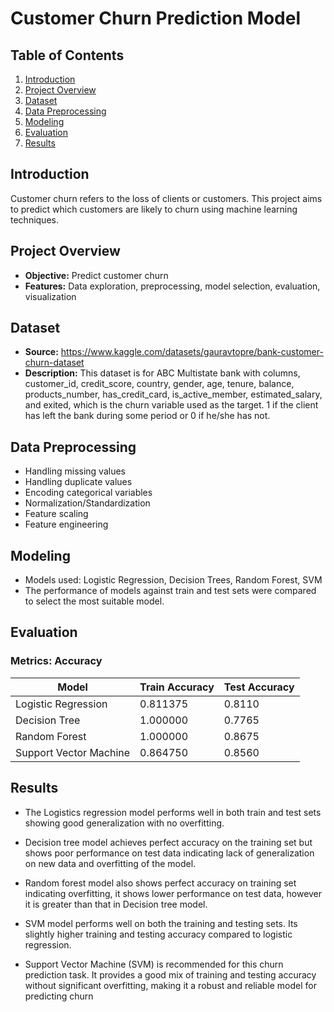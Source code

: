 # Customer Churn Prediction Model

## Table of Contents
1. [Introduction](#introduction)
2. [Project Overview](#project-overview)
3. [Dataset](#dataset)
4. [Data Preprocessing](#data-preprocessing)
5. [Modeling](#modeling)
6. [Evaluation](#evaluation)
7. [Results](#results)

## Introduction
Customer churn refers to the loss of clients or customers. This project aims to predict which customers are likely to churn using machine learning techniques.

## Project Overview
- **Objective:** Predict customer churn
- **Features:** Data exploration, preprocessing, model selection, evaluation, visualization

## Dataset
- **Source:** https://www.kaggle.com/datasets/gauravtopre/bank-customer-churn-dataset
- **Description:** This dataset is for ABC Multistate bank with columns, customer_id, credit_score, country, gender, age, tenure, balance, products_number, has_credit_card, is_active_member, estimated_salary, and exited, which is the churn variable used as the target. 1 if the client has left the bank during some period or 0 if he/she has not.

## Data Preprocessing
- Handling missing values
- Handling duplicate values
- Encoding categorical variables
- Normalization/Standardization
- Feature scaling
- Feature engineering

## Modeling
- Models used: Logistic Regression, Decision Trees, Random Forest, SVM
- The performance of models against train and test sets were compared to select the most suitable model.

## Evaluation
### Metrics: Accuracy

| Model                   | Train Accuracy | Test Accuracy |
|-------------------------|----------------|---------------|
| Logistic Regression     | 0.811375       | 0.8110        |
| Decision Tree           | 1.000000       | 0.7765        |
| Random Forest           | 1.000000       | 0.8675        |
| Support Vector Machine  | 0.864750       | 0.8560        |


## Results
-   The Logistics regression model performs well in both train and test sets showing good generalization with no overfitting.

-   Decision tree model achieves perfect accuracy on the training set but shows poor performance on test data indicating lack of generalization on new data and overfitting of the model.

-   Random forest model also shows perfect accuracy on training set indicating overfitting, it shows lower performance on test data, however it is greater than that in Decision tree model.

-   SVM model performs well on both the training and testing sets. Its slightly higher training and testing accuracy compared to logistic regression.
  
-   Support Vector Machine (SVM) is recommended for this churn prediction task. It provides a good mix of training and testing accuracy without significant overfitting, making it a robust and reliable model for predicting churn


